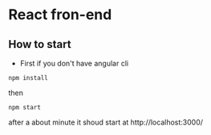# React fron-end

## How to start

* First if you don't have angular cli 

```
npm install
```
then
```
npm start
```
 after a about minute it shoud start at http://localhost:3000/